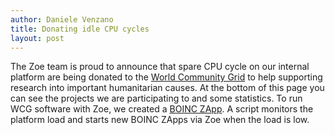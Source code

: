 ```yaml
---
author: Daniele Venzano
title: Donating idle CPU cycles
layout: post
---
```


The Zoe team is proud to announce that spare CPU cycle on our internal platform are being donated to the [World Community Grid](http://www.worldcommunitygrid.org/) to help supporting research into important humanitarian causes. At the bottom of this page you can see the projects we are participating to and some statistics.
To run WCG software with Zoe, we created a [BOINC ZApp](https://gitlab.eurecom.fr/zoe-apps/zapp-boinc). A script monitors the platform load and starts new BOINC ZApps via Zoe when the load is low.

